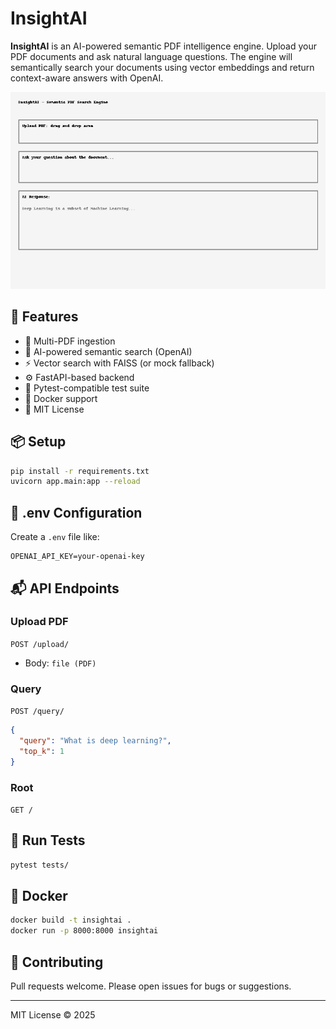 # InsightAI

**InsightAI** is an AI-powered semantic PDF intelligence engine. Upload your PDF documents and ask natural language questions. The engine will semantically search your documents using vector embeddings and return context-aware answers with OpenAI.

![InsightAI Demo](assets/demo.png)

## 🚀 Features

- 📄 Multi-PDF ingestion
- 🧠 AI-powered semantic search (OpenAI)
- ⚡ Vector search with FAISS (or mock fallback)
- ⚙️ FastAPI-based backend
- 🧪 Pytest-compatible test suite
- 🐳 Docker support
- 🎯 MIT License

## 📦 Setup

```bash
pip install -r requirements.txt
uvicorn app.main:app --reload
```

## 🔐 .env Configuration

Create a `.env` file like:

```env
OPENAI_API_KEY=your-openai-key
```

## 📬 API Endpoints

### Upload PDF

`POST /upload/`

- Body: `file (PDF)`

### Query

`POST /query/`

```json
{
  "query": "What is deep learning?",
  "top_k": 1
}
```

### Root

`GET /`

## 🧪 Run Tests

```bash
pytest tests/
```

## 🐳 Docker

```bash
docker build -t insightai .
docker run -p 8000:8000 insightai
```

## 🤝 Contributing

Pull requests welcome. Please open issues for bugs or suggestions.

---

MIT License © 2025